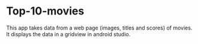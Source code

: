 # Top-10-movies
This app takes data from a web page (images, titles and scores) of movies. It displays the data in a gridview in android studio.
